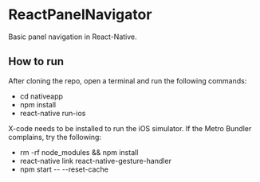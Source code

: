 # ReactPanelNavigator

Basic panel navigation in React-Native.

## How to run
After cloning the repo, open a terminal and run the following commands:
- cd nativeapp
- npm install
- react-native run-ios

X-code needs to be installed to run the iOS simulator. If the Metro Bundler complains, try the following:
- rm -rf node_modules && npm install
- react-native link react-native-gesture-handler
- npm start -- --reset-cache

